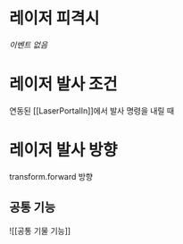 # 레이저 피격시
*이벤트 없음*
# 레이저 발사 조건
연동된 [[LaserPortalIn]]에서 발사 명령을 내릴 때
# 레이저 발사 방향
transform.forward 방향

## 공통 기능
![[공통 기물 기능]]